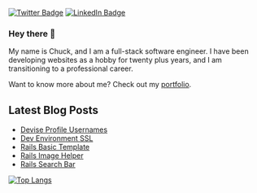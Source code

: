 [![Twitter Badge](https://img.shields.io/badge/Twitter-Profile-informational?style=flat&logo=twitter&logoColor=white&color=1CA2F1)](https://twitter.com/EclecticCoding)
[![LinkedIn Badge](https://img.shields.io/badge/LinkedIn-Profile-informational?style=flat&logo=linkedin&logoColor=white&color=0D76A8)](https://www.linkedin.com/in/dev-chuck-smith/)

### Hey there 👋

My name is Chuck, and I am a full-stack software engineer. I have been developing websites as a hobby for twenty plus
years, and I am transitioning to a professional career.

Want to know more about me? Check out my [portfolio](https://chucksmith.dev).

## Latest Blog Posts

<!-- BLOG-POST-LIST:START -->
- [Devise Profile Usernames](https://dev.to/eclecticcoding/devise-profile-usernames-30j4)
- [Dev Environment SSL](https://dev.to/eclecticcoding/dev-environment-ssl-4fg8)
- [Rails Basic Template](https://dev.to/eclecticcoding/rails-basic-template-3opg)
- [Rails Image Helper](https://dev.to/eclecticcoding/rails-image-helper-22mc)
- [Rails Search Bar](https://dev.to/eclecticcoding/rails-search-bar-j77)
<!-- BLOG-POST-LIST:END -->

[![Top Langs](https://github-readme-stats.vercel.app/api/top-langs/?username=eclectic-coding)](https://github.com/anuraghazra/github-readme-stats)
